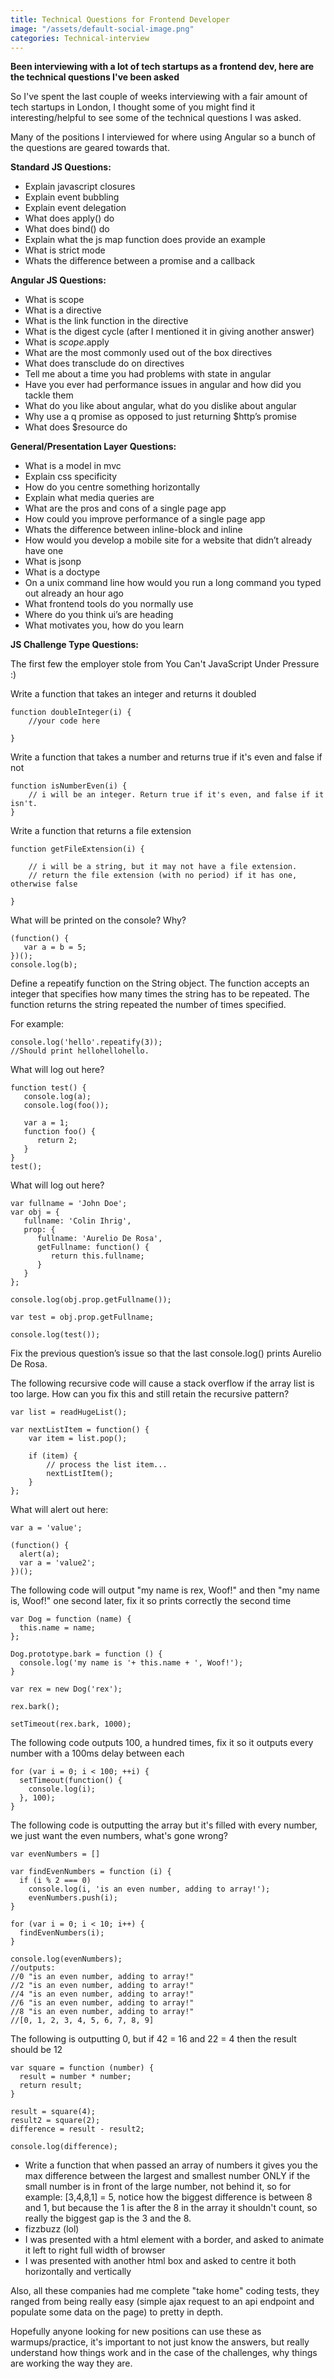 ```yaml
---
title: Technical Questions for Frontend Developer
image: "/assets/default-social-image.png"
categories: Technical-interview
---
```


**Been interviewing with a lot of tech startups as a frontend dev, here are the technical questions I've been asked**

So I've spent the last couple of weeks interviewing with a fair amount of tech startups in London, I thought some of you might find it interesting/helpful to see some of the technical questions I was asked.

Many of the positions I interviewed for where using Angular so a bunch of the questions are geared towards that.

**Standard JS Questions:**

* Explain javascript closures
* Explain event bubbling
* Explain event delegation
* What does apply() do
* What does bind() do
* Explain what the js map function does provide an example
* What is strict mode
* Whats the difference between a promise and a callback

**Angular JS Questions:**

* What is scope
* What is a directive
* What is the link function in the directive
* What is the digest cycle (after I mentioned it in giving another answer)
* What is $scope.$apply
* What are the most commonly used out of the box directives
* What does transclude do on directives
* Tell me about a time you had problems with state in angular
* Have you ever had performance issues in angular and how did you tackle them
* What do you like about angular, what do you dislike about angular
* Why use a q promise as opposed to just returning $http’s promise
* What does $resource do

**General/Presentation Layer Questions:**

* What is a model in mvc
* Explain css specificity
* How do you centre something horizontally
* Explain what media queries are
* What are the pros and cons of a single page app
* How could you improve performance of a single page app
* Whats the difference between inline-block and inline
* How would you develop a mobile site for a website that didn’t already have one
* What is jsonp
* What is a doctype
* On a unix command line how would you run a long command you typed out already an hour ago
* What frontend tools do you normally use
* Where do you think ui’s are heading
* What motivates you, how do you learn

**JS Challenge Type Questions:**

The first few the employer stole from You Can't JavaScript Under Pressure :)

Write a function that takes an integer and returns it doubled

```
function doubleInteger(i) {
    //your code here
    
}    
```

Write a function that takes a number and returns true if it's even and false if not

```
function isNumberEven(i) {
    // i will be an integer. Return true if it's even, and false if it isn't.
}
```

Write a function that returns a file extension

```
function getFileExtension(i) {
    
    // i will be a string, but it may not have a file extension.
    // return the file extension (with no period) if it has one, otherwise false
    
}
```

What will be printed on the console? Why?

```
(function() {
   var a = b = 5;
})();
console.log(b);
```

Define a repeatify function on the String object. The function accepts an integer that specifies how many times the string has to be repeated. The function returns the string repeated the number of times specified.

For example:

```
console.log('hello'.repeatify(3));
//Should print hellohellohello.
```

What will log out here?

```
function test() {
   console.log(a); 
   console.log(foo());
    
   var a = 1;
   function foo() {
      return 2;
   }
}
test();
```

What will log out here?

```
var fullname = 'John Doe';
var obj = {
   fullname: 'Colin Ihrig',
   prop: {
      fullname: 'Aurelio De Rosa',
      getFullname: function() {
         return this.fullname;
      }
   }
};

console.log(obj.prop.getFullname()); 
 
var test = obj.prop.getFullname; 
 
console.log(test()); 
```

Fix the previous question’s issue so that the last console.log() prints Aurelio De Rosa.

The following recursive code will cause a stack overflow if the array list is too large. How can you fix this and still retain the recursive pattern?

```
var list = readHugeList();

var nextListItem = function() {
    var item = list.pop();

    if (item) {
        // process the list item...
        nextListItem();
    }
};
```

What will alert out here:

```
var a = 'value';

(function() {
  alert(a); 
  var a = 'value2';
})();
```

The following code will output "my name is rex, Woof!" and then "my name is, Woof!" one second later, fix it so prints correctly the second time

```
var Dog = function (name) {
  this.name = name;
};

Dog.prototype.bark = function () {
  console.log('my name is '+ this.name + ', Woof!');
}

var rex = new Dog('rex');

rex.bark();

setTimeout(rex.bark, 1000);
```

The following code outputs 100, a hundred times, fix it so it outputs every number with a 100ms delay between each

```
for (var i = 0; i < 100; ++i) {
  setTimeout(function() {
    console.log(i);
  }, 100);
} 
```

The following code is outputting the array but it's filled with every number, we just want the even numbers, what's gone wrong?

```
var evenNumbers = []

var findEvenNumbers = function (i) {
  if (i % 2 === 0)
    console.log(i, 'is an even number, adding to array!');
    evenNumbers.push(i);
}

for (var i = 0; i < 10; i++) {
  findEvenNumbers(i);
}

console.log(evenNumbers);
//outputs:
//0 "is an even number, adding to array!"
//2 "is an even number, adding to array!"
//4 "is an even number, adding to array!"
//6 "is an even number, adding to array!"
//8 "is an even number, adding to array!"
//[0, 1, 2, 3, 4, 5, 6, 7, 8, 9]
```

The following is outputting 0, but if 42 = 16 and 22 = 4 then the result should be 12

```
var square = function (number) {
  result = number * number;
  return result;
}

result = square(4);
result2 = square(2);
difference = result - result2;

console.log(difference);
```

* Write a function that when passed an array of numbers it gives you the max difference between the largest and smallest number ONLY if the small number is in front of the large number, not behind it, so for example: [3,4,8,1] = 5, notice how the biggest difference is between 8 and 1, but because the 1 is after the 8 in the array it shouldn't count, so really the biggest gap is the 3 and the 8.
* fizzbuzz (lol)
* I was presented with a html element with a border, and asked to animate it left to right full width of browser
* I was presented with another html box and asked to centre it both horizontally and vertically

Also, all these companies had me complete "take home" coding tests, they ranged from being really easy (simple ajax request to an api endpoint and populate some data on the page) to pretty in depth.

Hopefully anyone looking for new positions can use these as warmups/practice, it's important to not just know the answers, but really understand how things work and in the case of the challenges, why things are working the way they are.
